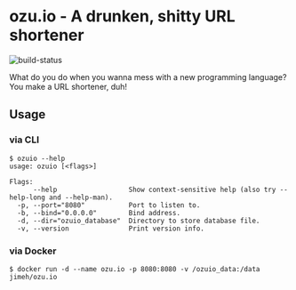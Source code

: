 # ozu.io - A drunken, shitty URL shortener

![build-status](https://api.travis-ci.org/jimeh/ozu.io.svg)

What do you do when you wanna mess with a new programming language? You make a
URL shortener, duh!

## Usage

### via CLI

```
$ ozuio --help
usage: ozuio [<flags>]

Flags:
      --help                  Show context-sensitive help (also try --help-long and --help-man).
  -p, --port="8080"           Port to listen to.
  -b, --bind="0.0.0.0"        Bind address.
  -d, --dir="ozuio_database"  Directory to store database file.
  -v, --version               Print version info.
```

### via Docker

```
$ docker run -d --name ozu.io -p 8080:8080 -v /ozuio_data:/data jimeh/ozu.io
```
